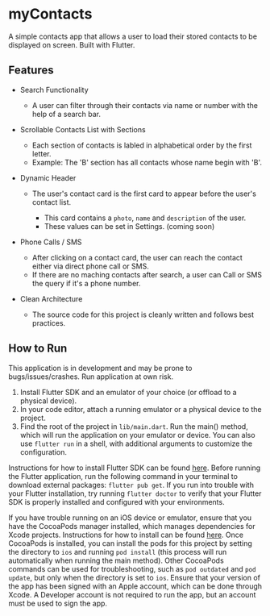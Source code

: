# myContacts

A simple contacts app that allows a user to load their stored contacts to be displayed on screen. Built with Flutter.

## Features

- Search Functionality
  - A user can filter through their contacts via name or number with the help of a search bar.
  
- Scrollable Contacts List with Sections
  - Each section of contacts is labled in alphabetical order by the first letter.
  - Example: The 'B' section has all contacts whose name begin with 'B'.
  
- Dynamic Header
  - The user's contact card is the first card to appear before the user's contact list.
  
    - This card contains a `photo`, `name` and `description` of the user. 
    - These values can be set in Settings. (coming soon)
    
- Phone Calls / SMS
  - After clicking on a contact card, the user can reach the contact either via direct phone call or SMS.
  - If there are no maching contacts after search, a user can Call or SMS the query if it's a phone number.
  
- Clean Architecture
  - The source code for this project is cleanly written and follows best practices.

## How to Run
This application is in development and may be prone to bugs/issues/crashes. Run application at own risk.
1. Install Flutter SDK and an emulator of your choice (or offload to a physical device).
2. In your code editor, attach a running emulator or a physical device to the project.
3. Find the root of the project in `lib/main.dart`. Run the main() method, which will run the application on your emulator or device. You can also use `flutter run` in a shell, with additional arguments to customize the configuration.

Instructions for how to install Flutter SDK can be found [here](https://docs.flutter.dev/get-started/install). Before running the Flutter application, run the following command in your terminal to download external packages: `flutter pub get`. If you run into trouble with your Flutter installation, try running `flutter doctor` to verify that your Flutter SDK is properly installed and configured with your environments.

If you have trouble running on an iOS device or emulator, ensure that you have the CocoaPods manager installed, which manages dependencies for Xcode projects. Instructions for how to install can be found [here](https://guides.cocoapods.org/using/getting-started.html). Once CocoaPods is installed, you can install the pods for this project by setting the directory to `ios` and running `pod install` (this process will run automatically when running the main method). Other CocoaPods commands can be used for troubleshooting, such as `pod outdated` and `pod update`, but only when the directory is set to `ios`. Ensure that your version of the app has been signed with an Apple account, which can be done through Xcode. A Developer account is not required to run the app, but an account must be used to sign the app.
